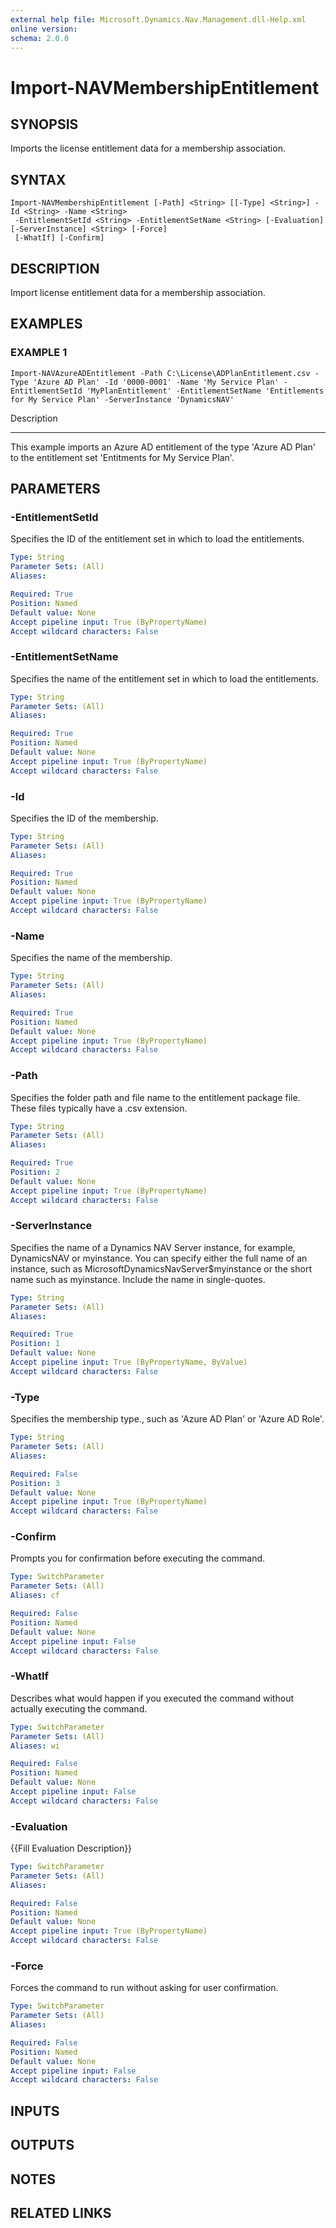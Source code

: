 ```yaml
---
external help file: Microsoft.Dynamics.Nav.Management.dll-Help.xml
online version: 
schema: 2.0.0
---
```


# Import-NAVMembershipEntitlement

## SYNOPSIS
Imports the license entitlement data for a membership association.

## SYNTAX

```
Import-NAVMembershipEntitlement [-Path] <String> [[-Type] <String>] -Id <String> -Name <String>
 -EntitlementSetId <String> -EntitlementSetName <String> [-Evaluation] [-ServerInstance] <String> [-Force]
 [-WhatIf] [-Confirm]
```

## DESCRIPTION
Import license entitlement data for a membership association.

## EXAMPLES

### EXAMPLE 1
```
Import-NAVAzureADEntitlement -Path C:\License\ADPlanEntitlement.csv -Type 'Azure AD Plan' -Id '0000-0001' -Name 'My Service Plan' -EntitlementSetId 'MyPlanEntitlement' -EntitlementSetName 'Entitlements for My Service Plan' -ServerInstance 'DynamicsNAV'
```

Description

-----------

This example imports an Azure AD entitlement of the type 'Azure AD Plan' to the entitlement set 'Entitments for My Service Plan'.

## PARAMETERS

### -EntitlementSetId
Specifies the ID of the entitlement set in which to load the entitlements.

```yaml
Type: String
Parameter Sets: (All)
Aliases: 

Required: True
Position: Named
Default value: None
Accept pipeline input: True (ByPropertyName)
Accept wildcard characters: False
```

### -EntitlementSetName
Specifies the name of the entitlement set in which to load the entitlements.

```yaml
Type: String
Parameter Sets: (All)
Aliases: 

Required: True
Position: Named
Default value: None
Accept pipeline input: True (ByPropertyName)
Accept wildcard characters: False
```

### -Id
Specifies the ID of the membership.

```yaml
Type: String
Parameter Sets: (All)
Aliases: 

Required: True
Position: Named
Default value: None
Accept pipeline input: True (ByPropertyName)
Accept wildcard characters: False
```

### -Name
Specifies the name of the membership.

```yaml
Type: String
Parameter Sets: (All)
Aliases: 

Required: True
Position: Named
Default value: None
Accept pipeline input: True (ByPropertyName)
Accept wildcard characters: False
```

### -Path
Specifies the folder path and file name to the entitlement package file.
These files typically have a .csv extension.

```yaml
Type: String
Parameter Sets: (All)
Aliases: 

Required: True
Position: 2
Default value: None
Accept pipeline input: True (ByPropertyName)
Accept wildcard characters: False
```

### -ServerInstance
Specifies the name of a Dynamics NAV Server instance, for example, DynamicsNAV or myinstance.
You can specify either the full name of an instance, such as MicrosoftDynamicsNavServer$myinstance or the short name such as myinstance.
Include the name in single-quotes.

```yaml
Type: String
Parameter Sets: (All)
Aliases: 

Required: True
Position: 1
Default value: None
Accept pipeline input: True (ByPropertyName, ByValue)
Accept wildcard characters: False
```

### -Type
Specifies the membership type., such as  'Azure AD Plan' or 'Azure AD Role'.

```yaml
Type: String
Parameter Sets: (All)
Aliases: 

Required: False
Position: 3
Default value: None
Accept pipeline input: True (ByPropertyName)
Accept wildcard characters: False
```

### -Confirm
Prompts you for confirmation before executing the command.

```yaml
Type: SwitchParameter
Parameter Sets: (All)
Aliases: cf

Required: False
Position: Named
Default value: None
Accept pipeline input: False
Accept wildcard characters: False
```

### -WhatIf
Describes what would happen if you executed the command without actually executing the command.

```yaml
Type: SwitchParameter
Parameter Sets: (All)
Aliases: wi

Required: False
Position: Named
Default value: None
Accept pipeline input: False
Accept wildcard characters: False
```

### -Evaluation
{{Fill Evaluation Description}}

```yaml
Type: SwitchParameter
Parameter Sets: (All)
Aliases: 

Required: False
Position: Named
Default value: None
Accept pipeline input: True (ByPropertyName)
Accept wildcard characters: False
```

### -Force
Forces the command to run without asking for user confirmation.

```yaml
Type: SwitchParameter
Parameter Sets: (All)
Aliases: 

Required: False
Position: Named
Default value: None
Accept pipeline input: False
Accept wildcard characters: False
```

## INPUTS

## OUTPUTS

## NOTES
## RELATED LINKS

